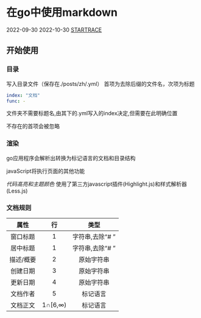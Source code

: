 # 在go中使用markdown

2022-09-30
2022-10-30
[STARTRACE](/)

## 开始使用

### 目录

写入目录文件（保存在./posts/zh/.yml）
首项为去除后缀的文件名，次项为标题

```yml
index: "文档"
func: -
```

文件夹不需要标题名,由其下的.yml写入的index决定,但需要在此明确位置

不存在的首项会被忽略

### 渲染

go应用程序会解析出转换为标记语言的文档和目录结构

javaScript将执行页面的其他功能

*代码高亮和主题颜色*
使用了第三方javascript插件(Highlight.js)和样式解析器(Less.js)

### 文档规则

| 属性      | 行 |类型|
| :---:    | :----: |:---:|
|窗口标题   |1|字符串,去除“# ”|
|居中标题   |1|字符串,去除“# ”|
|描述/概要  |2|原始字符串|
|创建日期   |3|原始字符串|
|更新日期   |4|原始字符串|
|文档作者   |5|标记语言|
|文档正文   |1∩[6,∞)|标记语言|
